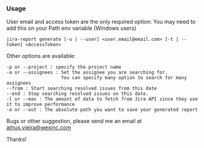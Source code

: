 ### Usage

User email and access token are the only required option:
You may need to add this on your Path env variable (Windows users)

`jira-report generate [-u | --user] <user.email@email.com> [-t | --token] <AccessToken>`

Other options are available:

```
-p or --project : specify the project name
-a or --assignees : Set the assignee you are searching for.
                    You can specify many option to search for many assignees
--from : Start searching resolved issues from this date
--end : Stop searching resolved issues on this date.
-l or --max : The amount of data to fetch from Jira API since they use it to improve performance
-o or --out : The absolute path you want to save your generated report     
```

Bugs or other suggestion, please send me an email at athus.vieira@wexinc.com

Thanks!